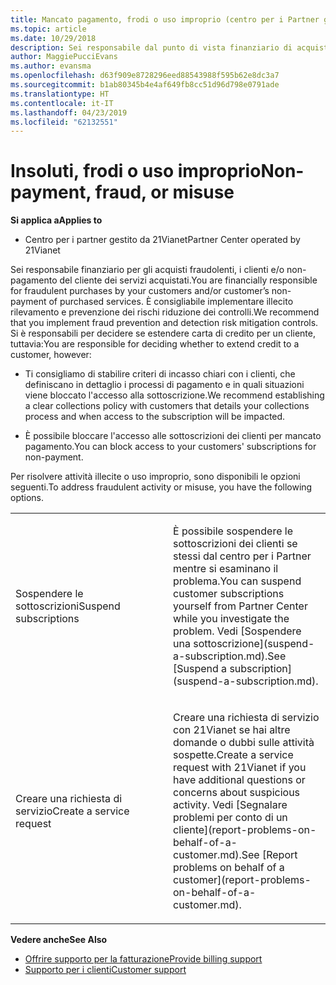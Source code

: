 ```yaml
---
title: Mancato pagamento, frodi o uso improprio (centro per i Partner gestito da 21Vianet)
ms.topic: article
ms.date: 10/29/2018
description: Sei responsabile dal punto di vista finanziario di acquisti fraudolenti effettuati dai tuoi clienti e/o del mancato pagamento dei servizi acquistati. Ti consigliamo pertanto di implementare controlli per la mitigazione dei rischi tramite il rilevamento e la prevenzione delle frodi.
author: MaggiePucciEvans
ms.author: evansma
ms.openlocfilehash: d63f909e8728296eed88543988f595b62e8dc3a7
ms.sourcegitcommit: b1ab80345b4e4af649fb8cc51d96d798e0791ade
ms.translationtype: HT
ms.contentlocale: it-IT
ms.lasthandoff: 04/23/2019
ms.locfileid: "62132551"
---
```

# <a name="non-payment-fraud-or-misuse"></a><span data-ttu-id="c40a6-103">Insoluti, frodi o uso improprio</span><span class="sxs-lookup"><span data-stu-id="c40a6-103">Non-payment, fraud, or misuse</span></span>

<span data-ttu-id="c40a6-104">**Si applica a**</span><span class="sxs-lookup"><span data-stu-id="c40a6-104">**Applies to**</span></span>

-   <span data-ttu-id="c40a6-105">Centro per i partner gestito da 21Vianet</span><span class="sxs-lookup"><span data-stu-id="c40a6-105">Partner Center operated by 21Vianet</span></span>

<span data-ttu-id="c40a6-106">Sei responsabile finanziario per gli acquisti fraudolenti, i clienti e/o non-pagamento del cliente dei servizi acquistati.</span><span class="sxs-lookup"><span data-stu-id="c40a6-106">You are financially responsible for fraudulent purchases by your customers and/or customer’s non-payment of purchased services.</span></span> <span data-ttu-id="c40a6-107">È consigliabile implementare illecito rilevamento e prevenzione dei rischi riduzione dei controlli.</span><span class="sxs-lookup"><span data-stu-id="c40a6-107">We recommend that you implement fraud prevention and detection risk mitigation controls.</span></span> <span data-ttu-id="c40a6-108">Si è responsabili per decidere se estendere carta di credito per un cliente, tuttavia:</span><span class="sxs-lookup"><span data-stu-id="c40a6-108">You are responsible for deciding whether to extend credit to a customer, however:</span></span>

-   <span data-ttu-id="c40a6-109">Ti consigliamo di stabilire criteri di incasso chiari con i clienti, che definiscano in dettaglio i processi di pagamento e in quali situazioni viene bloccato l'accesso alla sottoscrizione.</span><span class="sxs-lookup"><span data-stu-id="c40a6-109">We recommend establishing a clear collections policy with customers that details your collections process and when access to the subscription will be impacted.</span></span>

-   <span data-ttu-id="c40a6-110">È possibile bloccare l'accesso alle sottoscrizioni dei clienti per mancato pagamento.</span><span class="sxs-lookup"><span data-stu-id="c40a6-110">You can block access to your customers' subscriptions for non-payment.</span></span>


<span data-ttu-id="c40a6-111">Per risolvere attività illecite o uso improprio, sono disponibili le opzioni seguenti.</span><span class="sxs-lookup"><span data-stu-id="c40a6-111">To address fraudulent activity or misuse, you have the following options.</span></span>

<table>
<colgroup>
<col width="50%" />
<col width="50%" />
</colgroup>
<tbody>
<tr class="odd">
<td><span data-ttu-id="c40a6-112">Sospendere le sottoscrizioni</span><span class="sxs-lookup"><span data-stu-id="c40a6-112">Suspend subscriptions</span></span></td>
<td><p><span data-ttu-id="c40a6-113">È possibile sospendere le sottoscrizioni dei clienti se stessi dal centro per i Partner mentre si esaminano il problema.</span><span class="sxs-lookup"><span data-stu-id="c40a6-113">You can suspend customer subscriptions yourself from Partner Center while you investigate the problem.</span></span> <span data-ttu-id="c40a6-114">Vedi [Sospendere una sottoscrizione](suspend-a-subscription.md).</span><span class="sxs-lookup"><span data-stu-id="c40a6-114">See [Suspend a subscription](suspend-a-subscription.md).</span></span></p></td>
</tr>
<tr class="even">
<td><span data-ttu-id="c40a6-115">Creare una richiesta di servizio</span><span class="sxs-lookup"><span data-stu-id="c40a6-115">Create a service request</span></span></td>
<td><p><span data-ttu-id="c40a6-116">Creare una richiesta di servizio con 21Vianet se hai altre domande o dubbi sulle attività sospette.</span><span class="sxs-lookup"><span data-stu-id="c40a6-116">Create a service request with 21Vianet if you have additional questions or concerns about suspicious activity.</span></span> <span data-ttu-id="c40a6-117">Vedi [Segnalare problemi per conto di un cliente](report-problems-on-behalf-of-a-customer.md).</span><span class="sxs-lookup"><span data-stu-id="c40a6-117">See [Report problems on behalf of a customer](report-problems-on-behalf-of-a-customer.md).</span></span></p></td>
</tr>
</tbody>
</table>

<span data-ttu-id="c40a6-118">**Vedere anche**</span><span class="sxs-lookup"><span data-stu-id="c40a6-118">**See Also**</span></span>

-   [<span data-ttu-id="c40a6-119">Offrire supporto per la fatturazione</span><span class="sxs-lookup"><span data-stu-id="c40a6-119">Provide billing support</span></span>](provide-billing-support.md)
-   [<span data-ttu-id="c40a6-120">Supporto per i clienti</span><span class="sxs-lookup"><span data-stu-id="c40a6-120">Customer support</span></span>](customer-support.md) 

 




